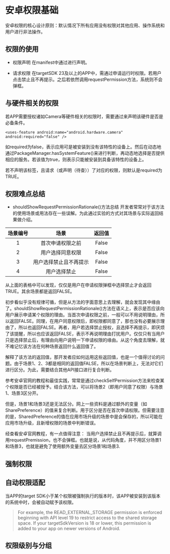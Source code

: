 # 安卓权限基础
安卓权限的核心设计原则：默认情况下所有应用没有权限对其他应用、操作系统和用户进行非法操作。

## 权限的使用
* 权限声明
在manifest中通过<users-permission>进行声明。

* 请求权限
在targetSDK 23及以上的APP中，需通过申请运行时权限。若用户点击禁止且不再提示。之后若依然调用requestPermission方法，系统则不会弹框。

## 与硬件相关的权限
若APP需要授权诸如Camera等硬件相关的权限时，需要通过<uses-feature>来声明该硬件是否是必备条件。
```
<uses-feature android:name="android.hardware.camera" android:required="false" />
```

如required为false，表示应用可是被安装到没有该特性的设备上。然后在动态地通过PackageManager.hasSystemFeature()来进行判断，再动态地选择是否提供相应的服务。若该值为true，则表示只能被安装到具备该特性的设备上。

若不声明该标签，且请求（或声明（待查））了对应的权限，则默认是required为TRUE。

## 权限难点总结
* shouldShowRequestPermissionRationale()方法总结
开发者常常对于该方法的使用场景或用法存在一些误解。为此通过实验的方式对其场景与实际返回结果做介绍。


| 场景编号  | 场景 | 返回值 |
| :---: | :---: | :---: |
| 1 | 首次申请权限之前 | False |
| 2 | 用户选择同意权限 | False |
| 3 | 用户选择禁止且不再提示 | False |
| 4 | 用户选择禁止 | False |

从上面的表格中可以发现，仅仅是用户在申请权限弹框中选择禁止才会返回TRUE。其余场景都是返回FALSE。

初步看似乎没有规律可循，但是从方法的字面意思上去理解，就会发现其中缘由了。shouldShowRequestPermissionRationale()方法在语义上，表示是否应该向用户展示申请某个权限的理由。当首次申请权限之前，一般可以不用说明理由，所以返回FALSE。同理，在用户同意权限后，即权限都同意了，那也没有必要展示理由了，所以也返回FALSE。再者，用户若选择禁止授权，且选择不再提示，即厌烦了该提醒，所以也应该返回FALSE，表示不再说明理由打扰用户。仅仅只有当用户只是选择禁止后，有理由向用户说明一下申请权限的缘由。从这个角度去理解，就不难记忆该方法在何种场景返回什么返回值了。

解释了该方法的返回值，那开发者应如何运用这些返回值，也是一个值得讨论的问题。由于场景1、2、3都是相同的返回值FALSE，所以在场景判断上，无法对它们进行区分。为此，需要结合其他API接口进行复合判断。

参考安卓官网的教程和最佳实践，常常是通过checkSelfPermission方法来检查某个权限是否已经被授予。结合该方法，可以将场景2（即用户同意了权限）与场景1、场景3区分开。

但是，场景1和场景3还是无法区分。网上一些资料是通过额外的变量（如SharePreference）的值来复合判断。用于区分是否在首次申请权限。但需要注意的是，SharedPreference的值在应用市场升级的场景中是会保存的，所以可能在应用市场升级，且新增权限的场景中判断错误。

经查看安卓官网教程，有一点值得注意：
当用户选择禁止且不再提示后，就算调用requestPremission，也不会弹框。也就是说，从代码角度，并不用区分场景1和场景3，也就是避免了使用额外变量去区分场景1和场景3.

## 强制权限

## 自动权限适配
当APP的target SDK小于某个权限被强制执行的版本时，该APP被安装到该版本的系统中时，会被自动赋予该权限。

> For example, the READ_EXTERNAL_STORAGE permission is enforced beginning with API level 19 to restrict access to the shared storage space. If your targetSdkVersion is 18 or lower, this permission is added to your app on newer versions of Android.


## 权限级别与分组